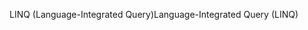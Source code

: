 <span data-ttu-id="3b31f-101">LINQ (Language-Integrated Query)</span><span class="sxs-lookup"><span data-stu-id="3b31f-101">Language-Integrated Query (LINQ)</span></span>